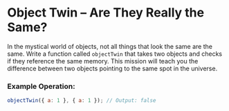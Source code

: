 # Object Twin – Are They Really the Same?

In the mystical world of objects, not all things that look the same are the same. Write a function called `objectTwin` that takes two objects and checks if they reference the same memory. This mission will teach you the difference between two objects pointing to the same spot in the universe.

### Example Operation:

```js
objectTwin({ a: 1 }, { a: 1 }); // Output: false
```

